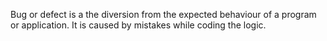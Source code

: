 

Bug or defect is a the diversion from the expected behaviour of a program or application. It is caused by mistakes while coding the logic.
